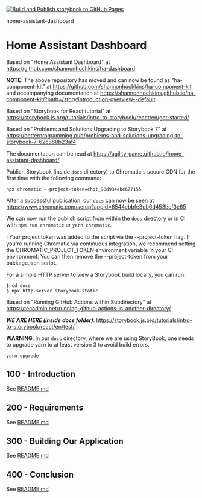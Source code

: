 [![Build and Publish storybook to GitHub Pages](https://github.com/agility-game/home-assistant-dashboard/actions/workflows/deploy.yaml/badge.svg)](https://github.com/agility-game/home-assistant-dashboard/actions/workflows/deploy.yaml)

home-assistant-dashboard
# Home Assistant Dashboard

Based on "Home Assistant Dashboard" at https://github.com/shannonhochkins/ha-dashboard 

**NOTE**: The above repository has moved and can now be found as "ha-component-kit" at https://github.com/shannonhochkins/ha-component-kit and accompanying documentation at https://shannonhochkins.github.io/ha-component-kit/?path=/story/introduction-overview--default

Based on "Storybook for React tutorial" at https://storybook.js.org/tutorials/intro-to-storybook/react/en/get-started/

Based on "Problems and Solutions Upgrading to Storybook 7" at https://betterprogramming.pub/problems-and-solutions-upgrading-to-storybook-7-62c868b23af4

The documentation can be read at https://agility-game.github.io/home-assistant-dashboard/

Publish Storybook (inside ```docs``` directory) to Chromatic's secure CDN for the first time with the following command:

```
npx chromatic --project-token=chpt_98d934ebe677155
```

After a successful publication, our ```docs``` can now be seen at https://www.chromatic.com/setup?appId=6544ebbfe3db6d453bcf3c65

We can now run the publish script from within the ```docs``` directory or in CI with ```npm run chromatic``` or ```yarn chromatic```.

ℹ Your project token was added to the script via the --project-token flag.
If you're running Chromatic via continuous integration, we recommend setting
the CHROMATIC_PROJECT_TOKEN environment variable in your CI environment.
You can then remove the --project-token from your package.json script.

For a simple HTTP server to view a Storybook build locally, you can run: 

```
$ cd docs
$ npx http-server storybook-static
```

Based on "Running GitHub Actions within Subdirectory" at https://tecadmin.net/running-github-actions-in-another-directory/

*****WE ARE HERE (inside docs folder)*****: https://storybook.js.org/tutorials/intro-to-storybook/react/en/test/

**WARNING**: In our ```docs``` directory, where we are using StoryBook, one needs to upgrade yarn to at least version 3 to avoid build errors. 

```yarn upgrade```

## 100 - Introduction

See [README.md](./100/README.md)

## 200 - Requirements

See [README.md](./200/README.md)

## 300 - Building Our Application

See [README.md](./300/README.md)

## 400 - Conclusion

See [README.md](./400/README.md)
